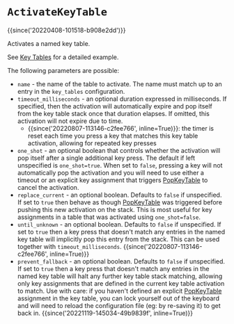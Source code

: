 # `ActivateKeyTable`

{{since('20220408-101518-b908e2dd')}}

Activates a named key table.

See [Key Tables](../../key-tables.md) for a detailed example.

The following parameters are possible:

* `name` - the name of the table to activate.  The name must match up to an entry in the `key_tables` configuration.
* `timeout_milliseconds` - an optional duration expressed in milliseconds. If specified, then the activation will automatically expire and pop itself from the key table stack once that duration elapses.  If omitted, this activation will not expire due to time.
  * {{since('20220807-113146-c2fee766', inline=True)}}: the timer is reset each time you press a key that matches this key table activation, allowing for repeated key presses
* `one_shot` - an optional boolean that controls whether the activation will pop itself after a single additional key press.  The default if left unspecified is `one_shot=true`. When set to `false`, pressing a key will not automatically pop the activation and you will need to use either a timeout or an explicit key assignment that triggers [PopKeyTable](PopKeyTable.md) to cancel the activation.
* `replace_current` - an optional boolean. Defaults to `false` if unspecified. If set to `true` then behave as though [PopKeyTable](PopKeyTable.md) was triggered before pushing this new activation on the stack.  This is most useful for key assignments in a table that was activated using `one_shot=false`.
* `until_unknown` - an optional boolean. Defaults to `false` if unspecified. If set to `true` then a key press that doesn't match any entries in the named key table will implicitly pop this entry from the stack. This can be used together with `timeout_milliseconds`. {{since('20220807-113146-c2fee766', inline=True)}}
* `prevent_fallback` - an optional boolean. Defaults to `false` if unspecified.
  If set to `true` then a key press that doesn't match any entries in the named
  key table will halt any further key table stack matching, allowing only key
  assignments that are defined in the current key table activation to match.
  Use with care: if you haven't defined an explicit
  [PopKeyTable](PopKeyTable.md) assignment in the key table, you can lock
  yourself out of the keyboard and will need to reload the configuration file
  (eg: by re-saving it) to get back in. {{since('20221119-145034-49b9839f', inline=True)}}
